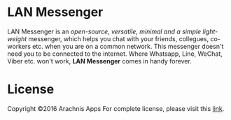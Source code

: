 # LAN Messenger
LAN Messenger is an *open-source, versatile, minimal and a simple light-weight* messenger, which helps you chat with your friends, collegues, co-workers etc. when you are on a common network. This messenger doesn't need you to be connected to the internet. Where Whatsapp, Line, WeChat, Viber etc. won't work, **LAN Messenger** comes in handy forever.

# License
Copyright &copy;2016 Arachnis Apps
For complete license, please visit this [link](https://github.com/harshitbudhraja/LAN-Messenger/blob/master/LICENSE).
